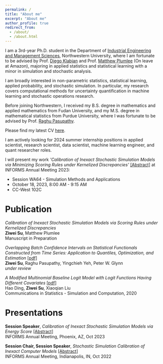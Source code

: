```yaml
---
permalink: /
title: "About me"
excerpt: "About me"
author_profile: true
redirect_from: 
  - /about/
  - /about.html
---
```


I am a 3rd-year Ph.D. student in the Department of [Industrial Engineering and Management Sciences](https://www.mccormick.northwestern.edu/industrial/), Northwestern University, where I am fortunate to be advised by Prof. [Diego Klabjan](https://dynresmanagement.com/index.html) and Prof. [Matthew Plumlee](http://users.iems.northwestern.edu/~mplumlee/) (On leave at Amazon), majoring in applied statistics and statistical learning with a minor in simulation and stochastic analysis.

I am broadly interested in non-parametric statistics, statistical learning, applied probability, and stochastic simulation. In particular, my research covers computational methods for uncertainty quantification in machine learning and stochastic operations research.

Before joining Northwestern, I received my B.S. degree in mathematics and applied mathematics from Fudan University, and my M.S. degree in mathematical statistics from Purdue University, where I was fortunate to be advised by Prof. [Raghu Pasupathy](https://web.ics.purdue.edu/~pasupath/).

Please find my latest CV [here](https://ziweisu.github.io/files/CV_Ziwei_Su.pdf).

I am actively looking for 2024 summer internship positions in applied scientist, research scientist, data scientist, machine learning engineer, and quant researcher roles.

I will present my work <em>'Calibration of Inexact Stochastic Simulation Models via Minimizing Scoring Rules under Kernelized Discrepancies'</em> [\[Abstract\]](https://www.abstractsonline.com/pp8/?__hstc=194041586.25a158d799955c9e28b4cac1b2d4cea0.1683759608597.1695755968069.1695924267557.14&__hssc=194041586.1.1695924267557&__hsfp=970765120&hsCtaTracking=8565990a-f890-45db-8248-5e530111907a%7C2782dcb1-3c43-4263-8050-061684381408#!/10856/presentation/9497) at INFORMS Annual Meeting 2023:
- Session WA64 - Simulation Methods and Applications
- October 18, 2023, 8:00 AM - 9:15 AM
- CC-West 102C

# Publication

<em>Calibration of Inexact Stochastic Simulation Models via Scoring Rules under Kernelized Discrepancies</em>  
**Ziwei Su**, Matthew Plumlee  
Manuscript in Preparation

<em>Overlapping Batch Confidence Intervals on Statistical Functionals Constructed from Time Series: Application to Quantiles, Optimization, and Estimation</em> [\[pdf\]](https://arxiv.org/abs/2307.08609)  
**Ziwei Su**, Raghu Pasupathy, Yingchieh Yeh, Peter W. Glynn  
<em>under review</em>

<em>A Modified Multinomial Baseline Logit Model with Logit Functions Having Different Covariates</em> [\[pdf\]](https://www.tandfonline.com/doi/pdf/10.1080/03610918.2018.1529238)  
Hao Ding, **Ziwei Su**, Xiaoqian Liu  
Communications in Statistics - Simulation and Computation, 2020

# Presentations

**Session Speaker**, <em>Calibration of Inexact Stochastic Simulation Models via Energy Score</em> [\[Abstract\]](https://www.abstractsonline.com/pp8/#!/10856/presentation/9497)  
INFORMS Annual Meeting, Phoenix, AZ, Oct 2023  

**Session Chair, Session Speaker**, <em>Stochastic Simulation Calibration of Inexact Computer Models</em> [\[Abstract\]](https://www.abstractsonline.com/pp8/#!/10693/presentation/9333)  
INFORMS Annual Meeting, Indianapolis, IN, Oct 2022
